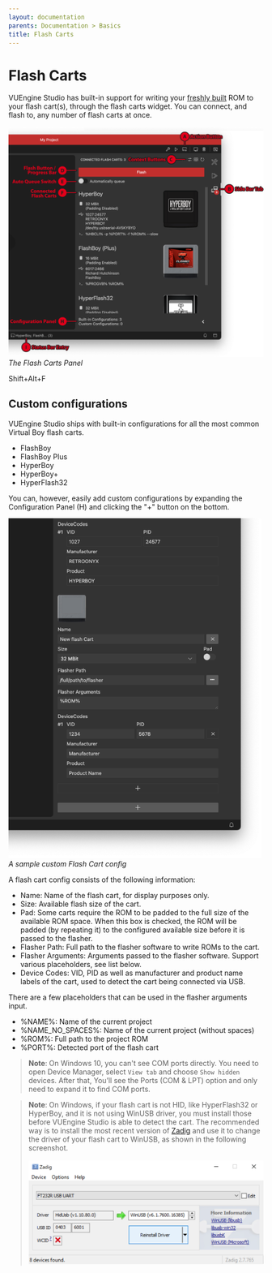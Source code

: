 ```yaml
---
layout: documentation
parents: Documentation > Basics
title: Flash Carts
---
```


# Flash Carts

VUEngine Studio has built-in support for writing your [freshly built](/documentation/basics/building/) ROM to your flash cart(s), through the flash carts widget. You can connect, and flash to, any number of flash carts at once.

<a href="/documentation/images/basics/flash-carts/flash-carts-panel.png" data-toggle="lightbox" data-gallery="gallery" data-caption="The Flash Carts Panel"><img src="/documentation/images/basics/flash-carts/flash-carts-panel.png" /></a><br />
_The Flash Carts Panel_

<span class="keys" data-osx="⇧⌥F">Shift+Alt+F</span>

## Custom configurations

VUEngine Studio ships with built-in configurations for all the most common Virtual Boy flash carts.

- FlashBoy
- FlashBoy Plus
- HyperBoy
- HyperBoy+
- HyperFlash32

You can, however, easily add custom configurations by expanding the Configuration Panel (H) and clicking the "+" button on the bottom.

<a href="/documentation/images/basics/flash-carts/custom-flash-cart-config.png" data-toggle="lightbox" data-gallery="gallery" data-caption="A sample custom Flash Cart config"><img src="/documentation/images/basics/flash-carts/custom-flash-cart-config.png" width="500" /></a><br />
_A sample custom Flash Cart config_

A flash cart config consists of the following information:

- Name: Name of the flash cart, for display purposes only.
- Size: Available flash size of the cart.
- Pad: Some carts require the ROM to be padded to the full size of the available ROM space. When this box is checked, the ROM will be padded (by repeating it) to the configured available size before it is passed to the flasher.
- Flasher Path: Full path to the flasher software to write ROMs to the cart.
- Flasher Arguments: Arguments passed to the flasher software. Support various placeholders, see list below.
- Device Codes: VID, PID as well as manufacturer and product name labels of the cart, used to detect the cart being connected via USB.

There are a few placeholders that can be used in the flasher arguments input.

- %NAME%: Name of the current project
- %NAME_NO_SPACES%: Name of the current project (without spaces)
- %ROM%: Full path to the project ROM
- %PORT%: Detected port of the flash cart

> **Note**: On Windows 10, you can't see COM ports directly. You need to open Device Manager, select `View tab` and choose `Show hidden` devices. After that, You’ll see the Ports (COM & LPT) option and only need to expand it to find COM ports.

> **Note**: On Windows, if your flash cart is not HID, like HyperFlash32 or HyperBoy, and it is not using WinUSB driver, you must install those before VUEngine Studio is able to detect the cart. The recommended way is to install the most recent version of [Zadig](https://zadig.akeo.ie/) and use it to change the driver of your flash cart to WinUSB, as shown in the following screenshot.<br><br> <a href="/documentation/images/basics/flash-carts/zadig-hyperflash32.png" data-toggle="lightbox" data-gallery="gallery"><img src="/documentation/images/basics/flash-carts/zadig-hyperflash32.png" width="600" /></a>
